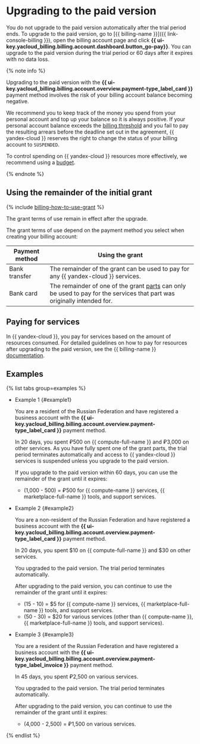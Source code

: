 # Upgrading to the paid version


You do not upgrade to the paid version automatically after the trial period ends. To upgrade to the paid version, go to [{{ billing-name }}]({{ link-console-billing }}), open the billing account page and click **{{ ui-key.yacloud_billing.billing.account.dashboard.button_go-pay}}**. You can upgrade to the paid version during the trial period or 60 days after it expires with no data loss.

{% note info %}

Upgrading to the paid version with the **{{ ui-key.yacloud_billing.billing.account.overview.payment-type_label_card }}** payment method involves the risk of your billing account balance becoming negative.

We recommend you to keep track of the money you spend from your personal account and top up your balance so it is always positive. If your personal account balance exceeds the [billing threshold](../../../billing/concepts/billing-threshold.md) and you fail to pay the resulting arrears before the deadline set out in the agreement, {{ yandex-cloud }} reserves the right to change the status of your billing account to `SUSPENDED`.

To control spending on {{ yandex-cloud }} resources more effectively, we recommend using a [budget](../../../billing/concepts/budget.md).

{% endnote %}

## Using the remainder of the initial grant

{% include [billing-how-to-use-grant](../../../_includes/billing-how-to-use-grant.md) %}


The grant terms of use remain in effect after the upgrade.


The grant terms of use depend on the payment method you select when creating your billing account:

| Payment method | Using the grant |
----- | -----
| Bank transfer | The remainder of the grant can be used to pay for any {{ yandex-cloud }} services. |
| Bank card | The remainder of one of the grant [parts](../../usage-grant.md) can only be used to pay for the services that part was originally intended for. |




## Paying for services

In {{ yandex-cloud }}, you pay for services based on the amount of resources consumed. For detailed guidelines on how to pay for resources after upgrading to the paid version, see the {{ billing-name }} [documentation](../../../billing/).


## Examples

{% list tabs group=examples %}

- Example 1 {#example1}

   You are a resident of the Russian Federation and have registered a business account with the **{{ ui-key.yacloud_billing.billing.account.overview.payment-type_label_card }}** payment method.

   In 20 days, you spent ₽500 on {{ compute-full-name }} and ₽3,000 on other services. As you have fully spent one of the grant parts, the trial period terminates automatically and access to {{ yandex-cloud }} services is suspended unless you upgrade to the paid version.

   If you upgrade to the paid version within 60 days, you can use the remainder of the grant until it expires:
   - (1,000 - 500) = ₽500 for {{ compute-name }} services, {{ marketplace-full-name }} tools, and support services.

- Example 2 {#example2}

   You are a non-resident of the Russian Federation and have registered a business account with the **{{ ui-key.yacloud_billing.billing.account.overview.payment-type_label_card }}** payment method.

   In 20 days, you spent $10 on {{ compute-full-name }} and $30 on other services.

   You upgraded to the paid version. The trial period terminates automatically.

   After upgrading to the paid version, you can continue to use the remainder of the grant until it expires:
   - (15 - 10) = $5 for {{ compute-name }} services, {{ marketplace-full-name }} tools, and support services.
   - (50 - 30) = $20 for various services (other than {{ compute-name }}, {{ marketplace-full-name }} tools, and support services).

- Example 3 {#example3}

   You are a resident of the Russian Federation and have registered a business account with the **{{ ui-key.yacloud_billing.billing.account.overview.payment-type_label_invoice }}** payment method.

   In 45 days, you spent ₽2,500 on various services.

   You upgraded to the paid version. The trial period terminates automatically.

   After upgrading to the paid version, you can continue to use the remainder of the grant until it expires:
   - (4,000 - 2,500) = ₽1,500 on various services.

{% endlist %}

